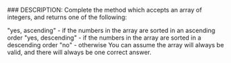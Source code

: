 ### DESCRIPTION:
Complete the method which accepts an array of integers, and returns one of the following:

"yes, ascending" - if the numbers in the array are sorted in an ascending order
"yes, descending" - if the numbers in the array are sorted in a descending order
"no" - otherwise
You can assume the array will always be valid, and there will always be one correct answer.